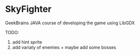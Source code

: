 # SkyFighter
GeekBrains JAVA course of developing the game using LibGDX

TODO:
1. add hint sprite
2. add variaty of enemies + maybe add some bosses
